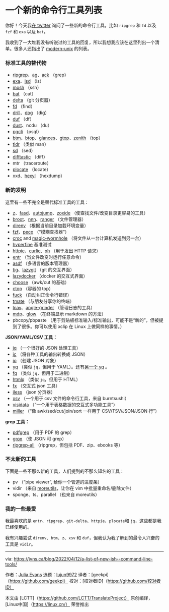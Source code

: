 [#]: subject: "A list of new（ish） command line tools"
[#]: via: "https://jvns.ca/blog/2022/04/12/a-list-of-new-ish--command-line-tools/"
[#]: author: "Julia Evans https://jvns.ca/"
[#]: collector: "lujun9972"
[#]: translator: "geekpi"
[#]: reviewer: " "
[#]: publisher: " "
[#]: url: " "

一个新的命令行工具列表
======

你好！今天我[在 twitter][1] 询问了一些新的命令行工具，比如 `ripgrep` 和 `fd` 以及 `fzf` 和 `exa` 以及 `bat`。

我收到了一大堆我没有听说过的工具的回复，所以我想我应该在这里列出一个清单。很多人还指出了 [modern-unix][2] 的列表。

### 标准工具的替代物

  * [ripgrep][3]、[ag][4]、[ack][5] （grep）
  * [exa][6]、[lsd][7] （ls）
  * [mosh][8] （ssh）
  * [bat][9] （cat）
  * [delta][10] （git 分页器）
  * [fd][11] （find）
  * [drill][12]、[dog][13] （dig）
  * [duf][14] （df）
  * [dust][15]、ncdu （du）
  * [pgcli][16] （psql）
  * [btm][17]、[btop][18]、[glances][19]、[gtop][20]、[zenith][21] （top）
  * [tldr][22] （类似 man）
  * [sd][23] （sed）
  * [difftastic][24] （diff）
  * mtr （traceroute）
  * [plocate][25] （locate）
  * xxd、[hexyl][26] （hexdump）



### 新的发明

这里有一些不完全是替代标准工具的工具：

  * [z][27]、[fasd][28]、[autojump][29]、[zoxide][30] （使查找文件/改变目录更容易的工具）
  * [broot][31]、[nnn][32]、[ranger][33] （文件管理器）
  * [direnv][34] （根据当前目录加载环境变量）
  * [fzf][35]、[peco][36] （“模糊查找器”）
  * [croc][37] and [magic-wormhole][38] （将文件从一台计算机发送到另一台）
  * [hyperfine][39] 基准测试
  * [httpie][40]、[curlie][41]、[xh][42] （用于发出 HTTP 请求）
  * [entr][43] （当文件改变时运行任意命令）
  * [asdf][44] （多语言的版本管理器）
  * [tig][45]、[lazygit][46] （git 的交互界面）
  * [lazydocker][47] （docker 的交互式界面）
  * [choose][48] （awk/cut 的基础）
  * [ctop][49] （容器的 top）
  * [fuck][50] （自动纠正命令行错误）
  * [tmate][51] （与朋友分享你的终端）
  * [lnav][52]、[angle-grinder][53] （管理日志的工具）
  * [mdp][54]、[glow][55] （在终端显示 markdown 的方法）
  * pbcopy/pbpaste （用于剪贴板标准输入/标准输出，可能不是“新的”，但被提到了很多。你可以使用 xclip 在 Linux 上做同样的事情。）



**JSON/YAML/CSV 工具：**

  * [jq][57] （一个很好的 JSON 处理工具）
  * [jc][58] （将各种工具的输出转换成 JSON）
  * [jo][59] （创建 JSON 对象）
  * [yq][60] （类似 `jq`，但用于 YAML）。还有[另一个 yq][61] 。
  * [fq][62] （类似 `jq`，但用于二进制）
  * [htmlq][63] （类似 `jq`，但用于 HTML）
  * [fx][64] （交互式 json 工具）
  * [jless][65] （json 分页器）
  * [xsv][66] （一个用于 csv 文件的命令行工具，来自 burntsushi）
  * [visidata][67] （“一个用于表格数据的交互式多功能工具”）
  * [miller][68] （“像 awk/sed/cut/join/sort 一样用于 CSV/TSV/JSON/JSON 行”）



**grep 工具：**

  * [pdfgrep][69] （用于 PDF 的 grep）
  * [gron][70] （使 JSON 可 grep）
  * [ripgrep-all][71] （ripgrep，但包括 PDF、zip、ebooks 等）



### 不太新的工具

下面是一些不那么新的工具，人们提到的不那么知名的工具：

  * pv （“pipe viewer”, 给你一个管道的进度条）
  * vidir （来自 [moreutils][72]，让你在 vim 中批量重命名/删除文件）
  * sponge、ts、parallel （也来自 moreutils）



### 我的一些最爱

我最喜欢的是 `entr`、`ripgrep`、`git-delta`、`httpie`、`plocate`和 `jq`，这些都是我已经使用的。

我有兴趣尝试 `direnv`、`btm`、`z`、`xsv` 和 `duf`，但我认为我了解到的最令人兴奋的工具是 `vidir`。

--------------------------------------------------------------------------------

via: https://jvns.ca/blog/2022/04/12/a-list-of-new-ish--command-line-tools/

作者：[Julia Evans][a]
选题：[lujun9972][b]
译者：[geekpi]（https://github.com/geekpi）
校对：[校对者ID]（https://github.com/校对者ID）

本文由 [LCTT]（https://github.com/LCTT/TranslateProject） 原创编译，[Linux中国]（https://linux.cn/） 荣誉推出

[a]: https://jvns.ca/
[b]: https://github.com/lujun9972
[1]: https://twitter.com/b0rk/status/1513903221466664962
[2]: https://github.com/ibraheemdev/modern-unix
[3]: https://github.com/BurntSushi/ripgrep/
[4]: https://github.com/ggreer/the_silver_searcher
[5]: https://github.com/beyondgrep/ack3
[6]: https://github.com/ogham/exa
[7]: https://github.com/Peltoche/lsd
[8]: https://mosh.org/
[9]: https://github.com/sharkdp/bat
[10]: https://github.com/dandavison/delta
[11]: https://github.com/sharkdp/fd
[12]: https://www.nlnetlabs.nl/projects/ldns/about/
[13]: https://github.com/ogham/dog
[14]: https://github.com/muesli/duf
[15]: https://github.com/bootandy/dust
[16]: https://www.pgcli.com/
[17]: https://github.com/ClementTsang/bottom
[18]: https://github.com/aristocratos/btop
[19]: https://github.com/nicolargo/glances
[20]: https://github.com/aksakalli/gtop
[21]: https://github.com/bvaisvil/zenith
[22]: https://tldr.sh/
[23]: https://github.com/chmln/sd
[24]: https://github.com/Wilfred/difftastic
[25]: https://plocate.sesse.net/
[26]: https://github.com/sharkdp/hexyl
[27]: https://github.com/rupa/z
[28]: https://github.com/clvv/fasd
[29]: https://github.com/wting/autojump
[30]: https://github.com/ajeetdsouza/zoxide
[31]: https://github.com/Canop/broot
[32]: https://github.com/jarun/nnn
[33]: https://github.com/ranger/ranger
[34]: https://github.com/direnv/direnv
[35]: https://github.com/junegunn/fzf
[36]: https://github.com/peco/peco
[37]: https://github.com/schollz/croc
[38]: https://github.com/magic-wormhole/magic-wormhole
[39]: https://github.com/sharkdp/hyperfine
[40]: https://httpie.io/
[41]: https://github.com/rs/curlie
[42]: https://github.com/ducaale/xh
[43]: https://github.com/eradman/entr
[44]: https://github.com/asdf-vm/asdf
[45]: https://github.com/jonas/tig
[46]: https://github.com/jesseduffield/lazygit
[47]: https://github.com/jesseduffield/lazydocker
[48]: https://github.com/theryangeary/choose
[49]: https://github.com/bcicen/ctop
[50]: https://github.com/nvbn/thefuck
[51]: https://tmate.io/
[52]: https://github.com/tstack/lnav
[53]: https://github.com/rcoh/angle-grinder
[54]: https://github.com/visit1985/mdp
[55]: https://github.com/charmbracelet/glow
[56]: https://stackoverflow.com/questions/5130968/how-can-i-copy-the-output-of-a-command-directly-into-my-clipboard/41843618#41843618
[57]: https://stedolan.github.io/jq/
[58]: https://github.com/kellyjonbrazil/jc
[59]: https://github.com/jpmens/jo
[60]: https://github.com/mikefarah/yq
[61]: https://github.com/kislyuk/yq
[62]: https://github.com/wader/fq
[63]: https://github.com/mgdm/htmlq
[64]: https://github.com/antonmedv/fx
[65]: https://github.com/PaulJuliusMartinez/jless
[66]: https://github.com/BurntSushi/xsv
[67]: https://www.visidata.org/
[68]: https://github.com/johnkerl/miller
[69]: https://pdfgrep.org/
[70]: https://github.com/tomnomnom/gron
[71]: https://github.com/phiresky/ripgrep-all
[72]: https://joeyh.name/code/moreutils
